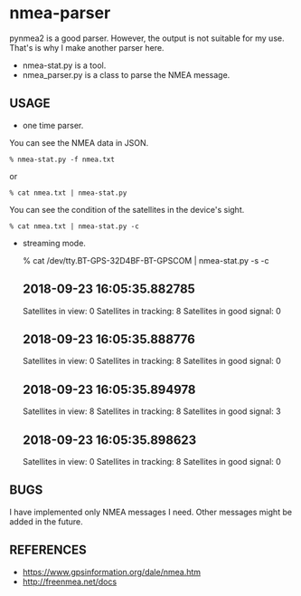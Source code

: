 nmea-parser
===========

pynmea2 is a good parser.  However, the output is not suitable for my use.
That's is why I make another parser here.

- nmea-stat.py is a tool.
- nmea_parser.py is a class to parse the NMEA message.

## USAGE

- one time parser.

You can see the NMEA data in JSON.

    % nmea-stat.py -f nmea.txt

or

    % cat nmea.txt | nmea-stat.py

You can see the condition of the satellites in the device's sight.

    % cat nmea.txt | nmea-stat.py -c

- streaming mode.

    % cat /dev/tty.BT-GPS-32D4BF-BT-GPSCOM | nmea-stat.py -s -c
    ## 2018-09-23 16:05:35.882785
    Satellites in view: 0
    Satellites in tracking: 8
    Satellites in good signal: 0
    ## 2018-09-23 16:05:35.888776
    Satellites in view: 0
    Satellites in tracking: 8
    Satellites in good signal: 0
    ## 2018-09-23 16:05:35.894978
    Satellites in view: 8
    Satellites in tracking: 8
    Satellites in good signal: 3
    ## 2018-09-23 16:05:35.898623
    Satellites in view: 0
    Satellites in tracking: 8
    Satellites in good signal: 0

## BUGS

I have implemented only NMEA messages I need.
Other messages might be added in the future.

## REFERENCES

- https://www.gpsinformation.org/dale/nmea.htm
- http://freenmea.net/docs

